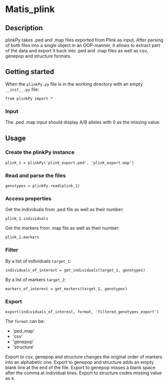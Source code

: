 # Matis_plink

## Description

plinkPy takes .ped and .map files exported from Plink as input. After parsing of both files into a single object in an OOP-manner, 
it allows to extract part of the data and export it back into .ped and .map files as well as csv, genepop and structure formats.

## Getting started

When the `plinkPy.py` file is in the working directory with an empty `__init__.py` file:
```
from plinkPy import *
```
### Input
The .ped .map input should display A/B alleles with 0 as the missing value.

## Usage

### Create the plinkPy instance
```
plink_1 = plinkPy('plink_export.ped', 'plink_export.map')
```

### Read and parse the files
```
genotypes = plinkPy.read(plink_1)
```

### Access properties
Get the individuals from .ped file as well as their number:
```
plink_1.individuals
```
Get the markers from .map file as well as their number:
```
plink_1.markers
```

### Filter
By a list of individuals `target_1`:
```
individuals_of_interest = get_individuals(target_1, genotypes)
```
By a list of markers `target_2`:
```
markers_of_interest = get_markers(target_2, genotypes)
```

### Export
```
export(individuals_of_interest, format, 'filtered_genotypes_export')
```
The `format` can be:
- 'ped_map'
- 'csv'
- 'genepop'
- 'structure'

Export to csv, genepop and structure changes the original order of markers into an alphabetic one.
Export to genepop and structure adds an empty blank line at the end of the file.
Export to genepop misses a blank space after the comma at individual lines.
Export to structure codes missing value as `9`.

